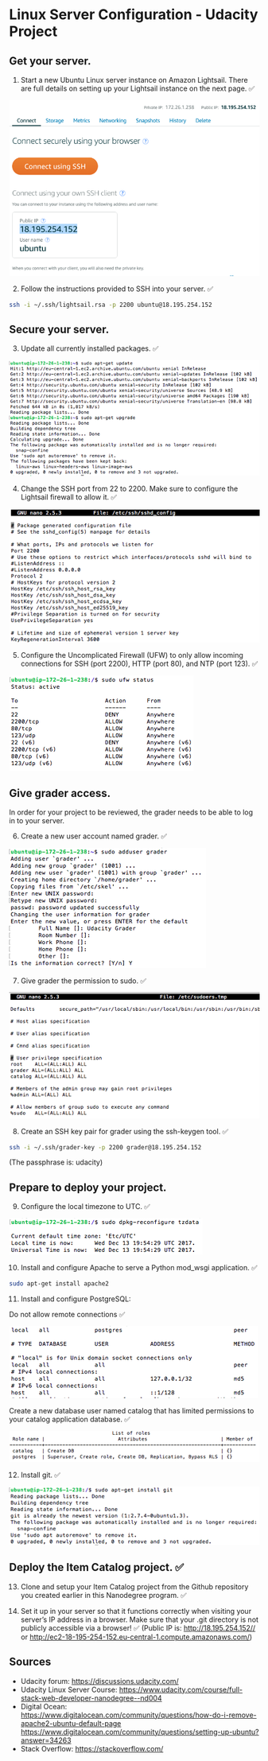 # Linux Server Configuration - Udacity Project
## Get your server.
1. Start a new Ubuntu Linux server instance on Amazon Lightsail. There are full details on setting up your Lightsail instance on the next page. ✅ 

![](img/instance2.png)

2. Follow the instructions provided to SSH into your server. ✅ 
   
```sh
ssh -i ~/.ssh/lightsail.rsa -p 2200 ubuntu@18.195.254.152
```

## Secure your server.
3. Update all currently installed packages. ✅ 

![](img/update2.png)

4. Change the SSH port from 22 to 2200. Make sure to configure the Lightsail firewall to allow it. ✅ 

![](img/port220.png)

5. Configure the Uncomplicated Firewall (UFW) to only allow incoming connections for SSH (port 2200), HTTP (port 80), and NTP (port 123). ✅ 

![](img/ufw2.png)

## Give grader access.
In order for your project to be reviewed, the grader needs to be able to log in to your server.

6. Create a new user account named grader. ✅ 

![](img/add-user.png)


7. Give grader the permission to sudo. ✅ 

![](img/add-user2.png)

8. Create an SSH key pair for grader using the ssh-keygen tool. ✅ 

```sh
ssh -i ~/.ssh/grader-key -p 2200 grader@18.195.254.152
```

(The passphrase is: udacity)

## Prepare to deploy your project.
9. Configure the local timezone to UTC. ✅

![](img/utc2.png)

10. Install and configure Apache to serve a Python mod_wsgi application. ✅ 

```sh
sudo apt-get install apache2
```

11. Install and configure PostgreSQL:

Do not allow remote connections ✅ 


![](img/database.png)

Create a new database user named catalog that has limited permissions to your catalog application database. ✅ 

![](img/catalog-db.png)

12. Install git. ✅ 

![](img/install-git.png)

## Deploy the Item Catalog project. ✅ 

13. Clone and setup your Item Catalog project from the Github repository you created earlier in this Nanodegree program. ✅ 

14. Set it up in your server so that it functions correctly when visiting your server’s IP address in a browser. Make sure that your .git directory is not publicly accessible via a browser! ✅ 
(Public IP is: http://18.195.254.152// or http://ec2-18-195-254-152.eu-central-1.compute.amazonaws.com/)

## Sources
- Udacity forum: https://discussions.udacity.com/
- Udacity Linux Server Course: https://www.udacity.com/course/full-stack-web-developer-nanodegree--nd004
- Digital Ocean: https://www.digitalocean.com/community/questions/how-do-i-remove-apache2-ubuntu-default-page
                 https://www.digitalocean.com/community/questions/setting-up-ubuntu?answer=34263
- Stack Overflow: https://stackoverflow.com/

